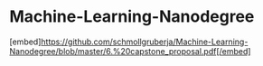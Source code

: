 # Machine-Learning-Nanodegree

[embed]https://github.com/schmollgruberja/Machine-Learning-Nanodegree/blob/master/6.%20capstone_proposal.pdf[/embed]
